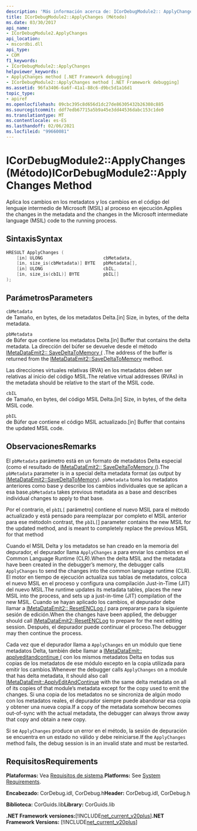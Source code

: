 ```yaml
---
description: 'Más información acerca de: ICorDebugModule2:: ApplyChanges (método)'
title: ICorDebugModule2::ApplyChanges (Método)
ms.date: 03/30/2017
api_name:
- ICorDebugModule2.ApplyChanges
api_location:
- mscordbi.dll
api_type:
- COM
f1_keywords:
- ICorDebugModule2::ApplyChanges
helpviewer_keywords:
- ApplyChanges method [.NET Framework debugging]
- ICorDebugModule2::ApplyChanges method [.NET Framework debugging]
ms.assetid: 96fa3406-6a6f-41a1-88c6-d9bc5d1a16d1
topic_type:
- apiref
ms.openlocfilehash: 09cbc395c8d656d1dc27de86305432b26308c885
ms.sourcegitcommit: ddf7edb67715a5b9a45e3dd44536dabc153c1de0
ms.translationtype: MT
ms.contentlocale: es-ES
ms.lasthandoff: 02/06/2021
ms.locfileid: "99660081"
---
```

# <a name="icordebugmodule2applychanges-method"></a><span data-ttu-id="0136f-103">ICorDebugModule2::ApplyChanges (Método)</span><span class="sxs-lookup"><span data-stu-id="0136f-103">ICorDebugModule2::ApplyChanges Method</span></span>

<span data-ttu-id="0136f-104">Aplica los cambios en los metadatos y los cambios en el código del lenguaje intermedio de Microsoft (MSIL) al proceso en ejecución.</span><span class="sxs-lookup"><span data-stu-id="0136f-104">Applies the changes in the metadata and the changes in the Microsoft intermediate language (MSIL) code to the running process.</span></span>  
  
## <a name="syntax"></a><span data-ttu-id="0136f-105">Sintaxis</span><span class="sxs-lookup"><span data-stu-id="0136f-105">Syntax</span></span>  
  
```cpp  
HRESULT ApplyChanges (  
    [in] ULONG                       cbMetadata,  
    [in, size_is(cbMetadata)] BYTE   pbMetadata[],  
    [in] ULONG                       cbIL,  
    [in, size_is(cbIL)] BYTE         pbIL[]  
);  
```  
  
## <a name="parameters"></a><span data-ttu-id="0136f-106">Parámetros</span><span class="sxs-lookup"><span data-stu-id="0136f-106">Parameters</span></span>  

 `cbMetadata`  
 <span data-ttu-id="0136f-107">de Tamaño, en bytes, de los metadatos Delta.</span><span class="sxs-lookup"><span data-stu-id="0136f-107">[in] Size, in bytes, of the delta metadata.</span></span>  
  
 `pbMetadata`  
 <span data-ttu-id="0136f-108">de Búfer que contiene los metadatos Delta.</span><span class="sxs-lookup"><span data-stu-id="0136f-108">[in] Buffer that contains the delta metadata.</span></span> <span data-ttu-id="0136f-109">La dirección del búfer se devuelve desde el método [IMetaDataEmit2:: SaveDeltaToMemory (](../metadata/imetadataemit2-savedeltatomemory-method.md) .</span><span class="sxs-lookup"><span data-stu-id="0136f-109">The address of the buffer is returned from the [IMetaDataEmit2::SaveDeltaToMemory](../metadata/imetadataemit2-savedeltatomemory-method.md) method.</span></span>  
  
 <span data-ttu-id="0136f-110">Las direcciones virtuales relativas (RVA) en los metadatos deben ser relativas al inicio del código MSIL.</span><span class="sxs-lookup"><span data-stu-id="0136f-110">The relative virtual addresses (RVAs) in the metadata should be relative to the start of the MSIL code.</span></span>  
  
 `cbIL`  
 <span data-ttu-id="0136f-111">de Tamaño, en bytes, del código MSIL Delta.</span><span class="sxs-lookup"><span data-stu-id="0136f-111">[in] Size, in bytes, of the delta MSIL code.</span></span>  
  
 `pbIL`  
 <span data-ttu-id="0136f-112">de Búfer que contiene el código MSIL actualizado.</span><span class="sxs-lookup"><span data-stu-id="0136f-112">[in] Buffer that contains the updated MSIL code.</span></span>  
  
## <a name="remarks"></a><span data-ttu-id="0136f-113">Observaciones</span><span class="sxs-lookup"><span data-stu-id="0136f-113">Remarks</span></span>  

 <span data-ttu-id="0136f-114">El `pbMetadata` parámetro está en un formato de metadatos Delta especial (como el resultado de [IMetaDataEmit2:: SaveDeltaToMemory (](../metadata/imetadataemit2-savedeltatomemory-method.md)).</span><span class="sxs-lookup"><span data-stu-id="0136f-114">The `pbMetadata` parameter is in a special delta metadata format (as output by [IMetaDataEmit2::SaveDeltaToMemory](../metadata/imetadataemit2-savedeltatomemory-method.md)).</span></span> <span data-ttu-id="0136f-115">`pbMetadata` toma los metadatos anteriores como base y describe los cambios individuales que se aplican a esa base.</span><span class="sxs-lookup"><span data-stu-id="0136f-115">`pbMetadata` takes previous metadata as a base and describes individual changes to apply to that base.</span></span>  
  
 <span data-ttu-id="0136f-116">Por el contrario, el `pbIL[` parámetro] contiene el nuevo MSIL para el método actualizado y está pensado para reemplazar por completo el MSIL anterior para ese método</span><span class="sxs-lookup"><span data-stu-id="0136f-116">In contrast, the `pbIL[`] parameter contains the new MSIL for the updated method, and is meant to completely replace the previous MSIL for that method</span></span>  
  
 <span data-ttu-id="0136f-117">Cuando el MSIL Delta y los metadatos se han creado en la memoria del depurador, el depurador llama `ApplyChanges` a para enviar los cambios en el Common Language Runtime (CLR).</span><span class="sxs-lookup"><span data-stu-id="0136f-117">When the delta MSIL and the metadata have been created in the debugger’s memory, the debugger calls `ApplyChanges` to send the changes into the common language runtime (CLR).</span></span> <span data-ttu-id="0136f-118">El motor en tiempo de ejecución actualiza sus tablas de metadatos, coloca el nuevo MSIL en el proceso y configura una compilación Just-in-Time (JIT) del nuevo MSIL.</span><span class="sxs-lookup"><span data-stu-id="0136f-118">The runtime updates its metadata tables, places the new MSIL into the process, and sets up a just-in-time (JIT) compilation of the new MSIL.</span></span> <span data-ttu-id="0136f-119">Cuando se hayan aplicado los cambios, el depurador debe llamar a [IMetaDataEmit2:: ResetENCLog (](../metadata/imetadataemit2-resetenclog-method.md) para prepararse para la siguiente sesión de edición.</span><span class="sxs-lookup"><span data-stu-id="0136f-119">When the changes have been applied, the debugger should call [IMetaDataEmit2::ResetENCLog](../metadata/imetadataemit2-resetenclog-method.md) to prepare for the next editing session.</span></span> <span data-ttu-id="0136f-120">Después, el depurador puede continuar el proceso.</span><span class="sxs-lookup"><span data-stu-id="0136f-120">The debugger may then continue the process.</span></span>  
  
 <span data-ttu-id="0136f-121">Cada vez que el depurador llama a `ApplyChanges` en un módulo que tiene metadatos Delta, también debe llamar a [IMetaDataEmit:: applyeditandcontinue (](../metadata/imetadataemit-applyeditandcontinue-method.md) con los mismos metadatos Delta en todas sus copias de los metadatos de ese módulo excepto en la copia utilizada para emitir los cambios.</span><span class="sxs-lookup"><span data-stu-id="0136f-121">Whenever the debugger calls `ApplyChanges` on a module that has delta metadata, it should also call [IMetaDataEmit::ApplyEditAndContinue](../metadata/imetadataemit-applyeditandcontinue-method.md) with the same delta metadata on all of its copies of that module’s metadata except for the copy used to emit the changes.</span></span> <span data-ttu-id="0136f-122">Si una copia de los metadatos no se sincroniza de algún modo con los metadatos reales, el depurador siempre puede abandonar esa copia y obtener una nueva copia.</span><span class="sxs-lookup"><span data-stu-id="0136f-122">If a copy of the metadata somehow becomes out-of-sync with the actual metadata, the debugger can always throw away that copy and obtain a new copy.</span></span>  
  
 <span data-ttu-id="0136f-123">Si se `ApplyChanges` produce un error en el método, la sesión de depuración se encuentra en un estado no válido y debe reiniciarse.</span><span class="sxs-lookup"><span data-stu-id="0136f-123">If the `ApplyChanges` method fails, the debug session is in an invalid state and must be restarted.</span></span>  
  
## <a name="requirements"></a><span data-ttu-id="0136f-124">Requisitos</span><span class="sxs-lookup"><span data-stu-id="0136f-124">Requirements</span></span>  

 <span data-ttu-id="0136f-125">**Plataformas:** Vea [Requisitos de sistema](../../get-started/system-requirements.md).</span><span class="sxs-lookup"><span data-stu-id="0136f-125">**Platforms:** See [System Requirements](../../get-started/system-requirements.md).</span></span>  
  
 <span data-ttu-id="0136f-126">**Encabezado:** CorDebug.idl, CorDebug.h</span><span class="sxs-lookup"><span data-stu-id="0136f-126">**Header:** CorDebug.idl, CorDebug.h</span></span>  
  
 <span data-ttu-id="0136f-127">**Biblioteca:** CorGuids.lib</span><span class="sxs-lookup"><span data-stu-id="0136f-127">**Library:** CorGuids.lib</span></span>  
  
 <span data-ttu-id="0136f-128">**.NET Framework versiones:**[!INCLUDE[net_current_v20plus](../../../../includes/net-current-v20plus-md.md)]</span><span class="sxs-lookup"><span data-stu-id="0136f-128">**.NET Framework Versions:** [!INCLUDE[net_current_v20plus](../../../../includes/net-current-v20plus-md.md)]</span></span>
